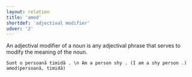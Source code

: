 ```yaml
---
layout: relation
title: 'amod'
shortdef: 'adjectival modifier'
udver: '2'
---
```


An adjectival modifier of a noun is any adjectival phrase that serves to modify the meaning of the noun.

~~~ sdparse
Sunt o persoană timidă . \n Am a person shy . (I am a shy person .)
amod(persoană, timidă)
~~~

<!-- Interlanguage links updated St lis 3 20:58:38 CET 2021 -->
